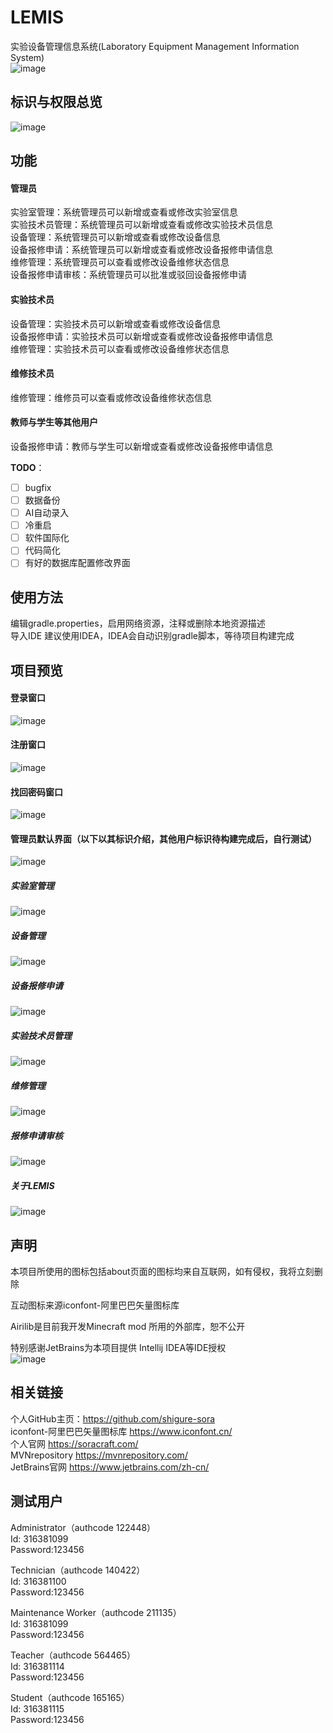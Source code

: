 # LEMIS
实验设备管理信息系统(Laboratory Equipment Management Information System)<br>
![image](https://user-images.githubusercontent.com/60839179/127880463-ebd4050b-ed41-4017-977b-7e99beda90fb.png)
## 标识与权限总览
![image](https://user-images.githubusercontent.com/60839179/127882028-10d8dc94-cce9-4745-bdcb-8356026a809e.png)

## 功能
#### 管理员
实验室管理：系统管理员可以新增或查看或修改实验室信息<br>
实验技术员管理：系统管理员可以新增或查看或修改实验技术员信息<br>
设备管理：系统管理员可以新增或查看或修改设备信息<br>
设备报修申请：系统管理员可以新增或查看或修改设备报修申请信息<br>
维修管理：系统管理员可以查看或修改设备维修状态信息<br>
设备报修申请审核：系统管理员可以批准或驳回设备报修申请<br>
#### 实验技术员
设备管理：实验技术员可以新增或查看或修改设备信息<br>
设备报修申请：实验技术员可以新增或查看或修改设备报修申请信息<br>
维修管理：实验技术员可以查看或修改设备维修状态信息<br>
#### 维修技术员
维修管理：维修员可以查看或修改设备维修状态信息<br>
#### 教师与学生等其他用户
设备报修申请：教师与学生可以新增或查看或修改设备报修申请信息<br>

**TODO**：
  - [ ] bugfix
  - [ ] 数据备份
  - [ ] AI自动录入
  - [ ] 冷重启
  - [ ] 软件国际化
  - [ ] 代码简化
  - [ ] 有好的数据库配置修改界面

## 使用方法
编辑gradle.properties，启用网络资源，注释或删除本地资源描述<br>
导入IDE 建议使用IDEA，IDEA会自动识别gradle脚本，等待项目构建完成<br>

## 项目预览

#### 登录窗口
![image](https://user-images.githubusercontent.com/60839179/127880249-f528cec4-c0a4-433c-832b-bc4680210aab.png)
#### 注册窗口
![image](https://user-images.githubusercontent.com/60839179/127880343-801a9fdd-eb72-4e7b-9ff9-30068baa5b69.png)
#### 找回密码窗口
![image](https://user-images.githubusercontent.com/60839179/127880404-36d51f18-f5ed-4a64-9311-df6626c13f5d.png)
#### 管理员默认界面（以下以其标识介绍，其他用户标识待构建完成后，自行测试）
![image](https://user-images.githubusercontent.com/60839179/127880463-ebd4050b-ed41-4017-977b-7e99beda90fb.png)
##### 实验室管理
![image](https://user-images.githubusercontent.com/60839179/127880656-460ee83f-8507-499d-8912-61027ccfd439.png)
##### 设备管理
![image](https://user-images.githubusercontent.com/60839179/127880726-d228a4f0-1893-49af-bcfe-a57011962d14.png)
##### 设备报修申请
![image](https://user-images.githubusercontent.com/60839179/127880780-34d5d83a-37e9-4865-9346-19436456a44a.png)
##### 实验技术员管理
![image](https://user-images.githubusercontent.com/60839179/127880821-8fa37df4-98ac-43ae-8b93-14292ee8b434.png)
##### 维修管理
![image](https://user-images.githubusercontent.com/60839179/127880885-9751726f-9c45-4be9-93d2-f3e710393cde.png)
##### 报修申请审核
![image](https://user-images.githubusercontent.com/60839179/127880993-ea8287db-db47-4d62-94ff-7305434915a9.png)
##### 关于LEMIS
![image](https://user-images.githubusercontent.com/60839179/127881043-f6827cb1-7604-4166-baa4-7cfa272a730f.png)

## 声明
本项目所使用的图标包括about页面的图标均来自互联网，如有侵权，我将立刻删除<br>

互动图标来源iconfont-阿里巴巴矢量图标库<br>

Airilib是目前我开发Minecraft mod 所用的外部库，恕不公开<br>

特别感谢JetBrains为本项目提供 Intellij IDEA等IDE授权<br>
![image](https://user-images.githubusercontent.com/60839179/127881222-51f94199-abe3-478f-82cb-bec8119ba1c7.png)

## 相关链接
个人GitHub主页：https://github.com/shigure-sora <br>
iconfont-阿里巴巴矢量图标库 https://www.iconfont.cn/ <br>
个人官网 https://soracraft.com/ <br>
MVNrepository https://mvnrepository.com/ <br>
JetBrains官网 https://www.jetbrains.com/zh-cn/ <br>

## 测试用户
Administrator（authcode 122448）<br>
Id: 316381099<br>
Password:123456<br>

Technician（authcode 140422）<br>
Id: 316381100<br>
Password:123456<br>

Maintenance Worker（authcode 211135）<br>
Id: 316381099<br>
Password:123456<br>

Teacher（authcode 564465）<br>
Id: 316381114<br>
Password:123456<br>

Student（authcode 165165）<br>
Id: 316381115<br>
Password:123456<br>
